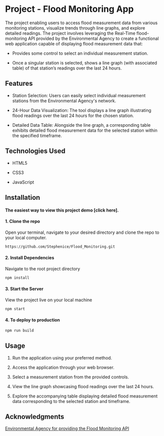 # Project - Flood Monitoring App

The project enabling users to access flood measurement data from various monitoring stations, visualize trends through line graphs, and explore detailed readings.
The project involves leveraging the Real-Time flood-monitoring API provided by the Environmental Agency to create a functional web application capable of displaying flood measurement data that:

- Provides some control to select an individual measurement station.

- Once a singular station is selected, shows a line graph (with associated table) of that station’s readings over the last 24 hours.

## Features

- Station Selection: Users can easily select individual measurement stations from the Environmental Agency's network.

- 24-Hour Data Visualization: The tool displays a line graph illustrating flood readings over the last 24 hours for the chosen station.

- Detailed Data Table: Alongside the line graph, a corresponding table exhibits detailed flood measurement data for the selected station within the specified timeframe.

## Technologies Used

- HTML5

- CSS3

- JavaScript

## Installation

#### The easiest way to view this project demo [click here].

#### 1. Clone the repo

Open your terminal, navigate to your desired directory and clone the repo to your local computer.

```bash
https://github.com/Stephenice/Flood_Monitoring.git
```

#### 2. Install Dependencies

Navigate to the root project directory

```bash
npm install
```

#### 3. Start the Server

View the project live on your local machine

```bash
npm start
```

#### 4. To deploy to production

```bash
npm run build
```

## Usage

1. Run the application using your preferred method.

2. Access the application through your web browser.

3. Select a measurement station from the provided controls.

4. View the line graph showcasing flood readings over the last 24 hours.

5. Explore the accompanying table displaying detailed flood measurement data corresponding to the selected station and timeframe.

## Acknowledgments

[Environmental Agency for providing the Flood Monitoring API](https://environment.data.gov.uk/flood-monitoring/doc/reference)

